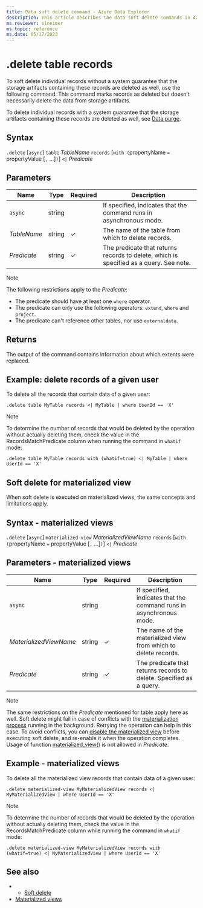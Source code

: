 ```yaml
---
title: Data soft delete command - Azure Data Explorer
description: This article describes the data soft delete commands in Azure Data Explorer.
ms.reviewer: slneimer
ms.topic: reference
ms.date: 05/17/2023
---
```

# .delete table records

To soft delete individual records without a system guarantee that the storage artifacts containing these records are deleted as well, use the following command. This command marks records as deleted but doesn't necessarily delete the data from storage artifacts.

To delete individual records with a system guarantee that the storage artifacts containing these records are deleted as well, see [Data purge](../concepts/data-purge.md).

## Syntax

`.delete` [`async`] `table` *TableName* `records` [`with (`propertyName `=` propertyValue [`,` ...]`)`] `<|` *Predicate*

## Parameters

|Name|Type|Required|Description|
|--|--|--|--|
|`async`|string||If specified, indicates that the command runs in asynchronous mode.|
|*TableName*|string|&check;|The name of the table from which to delete records.|
|*Predicate*|string|&check;|The predicate that returns records to delete, which is specified as a query. See note.|

> [!NOTE]
> The following restrictions apply to the *Predicate*:
>
> * The predicate should have at least one `where` operator.
> * The predicate can only use the following operators: `extend`, `where` and `project`.
> * The predicate can't reference other tables, nor use `externaldata`.

## Returns

The output of the command contains information about which extents were replaced.

## Example: delete records of a given user

To delete all the records that contain data of a given user:

```kusto
.delete table MyTable records <| MyTable | where UserId == 'X'
```

> [!NOTE]
>
> To determine the number of records that would be deleted by the operation without actually deleting them, check the value in the RecordsMatchPredicate column when running the command in `whatif` mode:
>
> ```kusto
> .delete table MyTable records with (whatif=true) <| MyTable | where UserId == 'X'
> ```

## Soft delete for materialized view

When soft delete is executed on materialized views, the same concepts and limitations apply.

## Syntax - materialized views

`.delete` [`async`] `materialized-view` *MaterializedViewName* `records` [`with (`propertyName `=` propertyValue [`,` ...]`)`] `<|` *Predicate*

## Parameters - materialized views

|Name|Type|Required|Description|
|--|--|--|--|
|`async`|string||If specified, indicates that the command runs in asynchronous mode.|
|*MaterializedViewName*|string|&check;|The name of the materialized view from which to delete records.|
|*Predicate*|string|&check;|The predicate that returns records to delete. Specified as a query.|

> [!NOTE]
> The same restrictions on the *Predicate* mentioned for table apply here as well.
> Soft delete might fail in case of conflicts with the [materialization process](materialized-views/materialized-view-overview.md#how-materialized-views-work) running in the background. Retrying the operation can help in this case. To avoid conflicts, you can [disable the materialized view](materialized-views/materialized-view-enable-disable.md) before executing soft delete, and re-enable it when the operation completes.
> Usage of function [materialized_view()](../query/materialized-view-function.md) is not allowed in *Predicate*.

## Example - materialized views

To delete all the materialized view records that contain data of a given user:

```kusto
.delete materialized-view MyMaterializedView records <| MyMaterializedView | where UserId == 'X'
```

> [!NOTE]
>
> To determine the number of records that would be deleted by the operation without actually deleting them, check the value in the RecordsMatchPredicate column while running the command in `whatif` mode:
>
> ```kusto
> .delete materialized-view MyMaterializedView records with (whatif=true) <| MyMaterializedView | where UserId == 'X'
> ```

## See also

* * [Soft delete](../concepts/data-soft-delete.md)
* [Materialized views](materialized-views/materialized-view-overview.md)